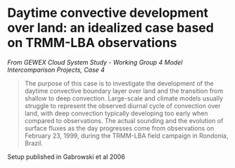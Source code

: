# Daytime convective development over land: an idealized case based on TRMM-LBA observations

*From GEWEX Cloud System Study - Working Group 4 Model Intercomparison
Projects, Case 4*

> The purpose of this case is to investigate the development of the daytime
convective boundary layer over land and the transition from shallow to deep
convection. Large-scale and climate models usually struggle to represent the
observed diurnal cycle of convection over land, with deep convection typically
developing too early when compared to observations. The actual sounding and the
evolution of surface fluxes as the day progresses come from observations on
February 23, 1999, during the TRMM-LBA field campaign in Rondonia, Brazil.

Setup published in Gabrowski et al 2006
